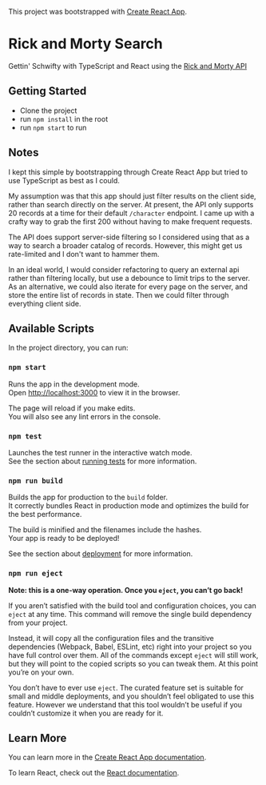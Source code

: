 This project was bootstrapped with [Create React App](https://github.com/facebook/create-react-app).

# Rick and Morty Search
Gettin' Schwifty with TypeScript and React using the [Rick and Morty API](https://rickandmortyapi.com/)

## Getting Started

* Clone the project
* run `npm install` in the root
* run `npm start` to run

## Notes

I kept this simple by bootstrapping through Create React App but tried to use TypeScript as best as I could.

My assumption was that this app should just filter results on the client side, rather than search directly on the server. At present, the API only supports 20 records at a time for their default `/character` endpoint. I came up with a crafty way to grab the first 200 without having to make frequent requests.

The API does support server-side filtering so I considered using that as a way to search a broader catalog of records. However, this might get us rate-limited and I don't want to hammer them.

In an ideal world, I would consider refactoring to query an external api rather than filtering locally, but use a debounce to limit trips to the server. As an alternative, we could also iterate for every page on the server, and store the entire list of records in state. Then we could filter through everything client side.

## Available Scripts

In the project directory, you can run:

### `npm start`

Runs the app in the development mode.<br>
Open [http://localhost:3000](http://localhost:3000) to view it in the browser.

The page will reload if you make edits.<br>
You will also see any lint errors in the console.

### `npm test`

Launches the test runner in the interactive watch mode.<br>
See the section about [running tests](https://facebook.github.io/create-react-app/docs/running-tests) for more information.

### `npm run build`

Builds the app for production to the `build` folder.<br>
It correctly bundles React in production mode and optimizes the build for the best performance.

The build is minified and the filenames include the hashes.<br>
Your app is ready to be deployed!

See the section about [deployment](https://facebook.github.io/create-react-app/docs/deployment) for more information.

### `npm run eject`

**Note: this is a one-way operation. Once you `eject`, you can’t go back!**

If you aren’t satisfied with the build tool and configuration choices, you can `eject` at any time. This command will remove the single build dependency from your project.

Instead, it will copy all the configuration files and the transitive dependencies (Webpack, Babel, ESLint, etc) right into your project so you have full control over them. All of the commands except `eject` will still work, but they will point to the copied scripts so you can tweak them. At this point you’re on your own.

You don’t have to ever use `eject`. The curated feature set is suitable for small and middle deployments, and you shouldn’t feel obligated to use this feature. However we understand that this tool wouldn’t be useful if you couldn’t customize it when you are ready for it.

## Learn More

You can learn more in the [Create React App documentation](https://facebook.github.io/create-react-app/docs/getting-started).

To learn React, check out the [React documentation](https://reactjs.org/).
